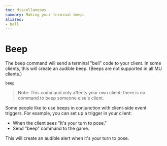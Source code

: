 ```yaml
---
toc: Miscellaneous
summary: Making your terminal beep.
aliases:
- bell
---
```

# Beep

The beep command will send a terminal "bell" code to your client.  In some clients, this will create an audible beep.  (Beeps are not supported in all MU clients.)

`beep`

> Note: This command only affects your own client; there is no command to beep someone else's client.

Some people like to use beeps in conjunction with client-side event triggers. For example, you can set up a trigger in your client:

- When the client sees "It's your turn to pose."
- Send "beep" command to the game.

This will create an audible alert when it's your turn to pose.